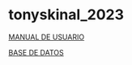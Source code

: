 # tonyskinal_2023
[MANUAL DE USUARIO](https://cetkinal-my.sharepoint.com/:f:/g/personal/arodriguez-2019620_kinal_edu_gt/EiXVLfmFwtlGnoajD2gKGCQBFaXsW-zEJUqQvfUYz6isKw?e=VSSGlU)

[BASE DE DATOS](https://github.com/arodriguez-20199620/tonyskinal_2023/blob/main/src/org/kaledrod/db/TonysKinal2019620.sql)

